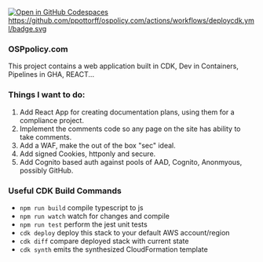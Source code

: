[![Open in GitHub Codespaces](https://github.com/codespaces/badge.svg)](https://github.com/codespaces/new?hide_repo_select=true&ref=main&repo=568248659&machine=basicLinux32gb&devcontainer_path=.devcontainer%2Fdevcontainer.json&location=EastUs)
https://github.com/ppottorff/ospolicy.com/actions/workflows/deploycdk.yml/badge.svg

### OSPpolicy.com

This project contains a web application built in CDK, Dev in Containers, Pipelines in GHA, REACT...  

### Things I want to do:
1. Add React App for creating documentation plans, using them for a compliance project.
1. Implement the comments code so any page on the site has ability to take comments.
1. Add a WAF, make the out of the box "sec" ideal.
1. Add signed Cookies, httponly and secure.
1. Add Cognito based auth against pools of AAD, Cognito, Anonmyous, possibly GitHub.


### Useful CDK Build Commands

* `npm run build`   compile typescript to js
* `npm run watch`   watch for changes and compile
* `npm run test`    perform the jest unit tests
* `cdk deploy`      deploy this stack to your default AWS account/region
* `cdk diff`        compare deployed stack with current state
* `cdk synth`       emits the synthesized CloudFormation template
